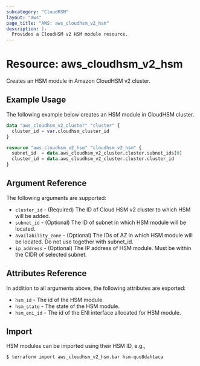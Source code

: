 ```yaml
---
subcategory: "CloudHSM"
layout: "aws"
page_title: "AWS: aws_cloudhsm_v2_hsm"
description: |-
  Provides a CloudHSM v2 HSM module resource.
---
```


# Resource: aws_cloudhsm_v2_hsm

Creates an HSM module in Amazon CloudHSM v2 cluster.

## Example Usage

The following example below creates an HSM module in CloudHSM cluster.

```terraform
data "aws_cloudhsm_v2_cluster" "cluster" {
  cluster_id = var.cloudhsm_cluster_id
}

resource "aws_cloudhsm_v2_hsm" "cloudhsm_v2_hsm" {
  subnet_id  = data.aws_cloudhsm_v2_cluster.cluster.subnet_ids[0]
  cluster_id = data.aws_cloudhsm_v2_cluster.cluster.cluster_id
}
```

## Argument Reference

The following arguments are supported:

* `cluster_id` - (Required) The ID of Cloud HSM v2 cluster to which HSM will be added.
* `subnet_id` - (Optional) The ID of subnet in which HSM module will be located.
* `availability_zone` - (Optional) The IDs of AZ in which HSM module will be located. Do not use together with subnet_id.
* `ip_address` - (Optional) The IP address of HSM module. Must be within the CIDR of selected subnet.

## Attributes Reference

In addition to all arguments above, the following attributes are exported:

* `hsm_id` - The id of the HSM module.
* `hsm_state` - The state of the HSM module.
* `hsm_eni_id` - The id of the ENI interface allocated for HSM module.

## Import

HSM modules can be imported using their HSM ID, e.g.,

```
$ terraform import aws_cloudhsm_v2_hsm.bar hsm-quo8dahtaca
```
